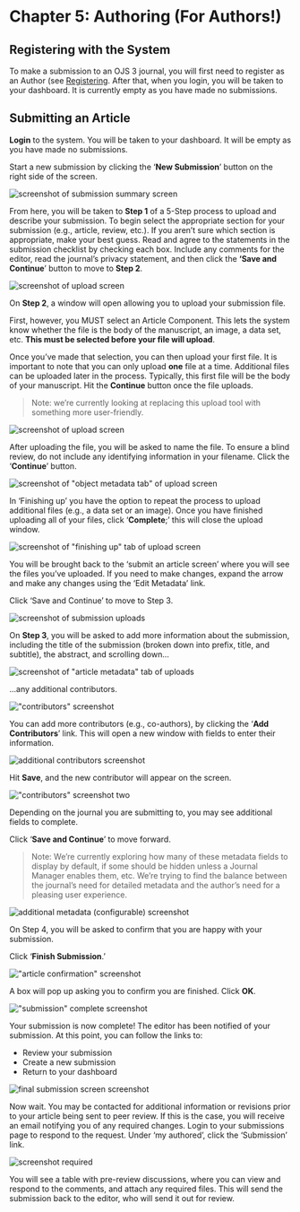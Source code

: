 # Chapter 5: Authoring (For Authors!)

## Registering with the System

To make a submission to an OJS 3 journal, you will first need to register as an Author (see [Registering](registration/md). After that, when you login, you will be taken to your dashboard. It is currently empty as you have made no submissions.

## Submitting an Article

**Login** to the system. You will be taken to your dashboard. It will be empty as you have made no submissions.

Start a new submission by clicking the ‘**New Submission**’ button on the right side of the screen.

![screenshot of submission summary screen](images/authoring_image01.png)

From here, you will be taken to **Step 1** of a 5-Step process to upload and describe your submission. To begin select the appropriate section for your submission (e.g., article, review, etc.). If you aren’t sure which section is appropriate, make your best guess. Read and agree to the statements in the submission checklist by checking each box. Include any comments for the editor, read the journal’s privacy statement, and then click the **‘Save and Continue**’ button to move to **Step 2**.


![screenshot of upload screen](images/authoring_image02.png)
 
On **Step 2**, a window will open allowing you to upload your submission file.

First, however, you MUST select an Article Component. This lets the system know whether the file is the body of the manuscript, an image, a data set, etc. **This must be selected before your file will upload**.

Once you’ve made that selection, you can then upload your first file. It is important to note that you can only upload **one** file at a time. Additional files can be uploaded later in the process. Typically, this first file will be the body of your manuscript. Hit the **Continue** button once the file uploads.

> Note: we’re currently looking at replacing this upload tool with something more user-friendly.

![screenshot of upload screen](images/authoring_image03.png)

After uploading the file, you will be asked to name the file. To ensure a blind review, do not include any identifying information in your filename. Click the ‘**Continue**’ button.

![screenshot of "object metadata tab" of upload screen](images/authoring_image04.png)

In ‘Finishing up’ you have the option to repeat the process to upload additional files (e.g., a data set or an image). 
Once you have finished uploading all of your files, click ‘**Complete**;’ this will close the upload window.

![screenshot of "finishing up" tab of upload screen](images/authoring_image05.png)

You will be brought back to the ‘submit an article screen’ where you will see the files you’ve uploaded. If you need to make changes, expand the arrow and make any changes using the ‘Edit Metadata’ link. 

Click ‘Save and Continue’ to move to Step 3.

![screenshot of submission uploads](images/authoring_image06.png)

On **Step 3**, you will be asked to add more information about the submission, including the title of the submission (broken down into prefix, title, and subtitle), the abstract, and scrolling down...

![screenshot of "article metadata" tab of uploads](images/authoring_image07.png)

...any additional contributors.

!["contributors" screenshot](images/authoring_image08.png)

You can add more contributors (e.g., co-authors), by clicking the ‘**Add Contributors**’ link. This will open a new window with fields to enter their information.

![additional contributors screenshot](images/authoring_image09.png)

Hit **Save**, and the new contributor will appear on the screen.

!["contributors" screenshot two](images/authoring_image10.png)

Depending on the journal you are submitting to, you may see additional fields to complete. 
 
Click ‘**Save and Continue**’ to move forward.

> Note: We’re currently exploring how many of these metadata fields to display by default, if some should be hidden unless a Journal Manager enables them, etc. We’re trying to find the balance between the journal’s need for detailed metadata and the author’s need for a pleasing user experience.

![additional metadata (configurable) screenshot](images/authoring_image11.png)

On Step 4, you will be asked to confirm that you are happy with your submission. 

Click ‘**Finish Submission**.’

!["article confirmation" screenshot](images/authoring_image12.png)

A box will pop up asking you to confirm you are finished. Click **OK**.

!["submission" complete screenshot](images/authoring_image13.png)

Your submission is now complete! The editor has been notified of your submission. At this point, you can follow the links to:

- Review your submission
- Create a new submission
- Return to your dashboard

![final submission screen screenshot](images/authoring_image14.png)

Now wait. You may be contacted for additional information or revisions prior to your article being sent to peer review. If this is the case, you will receive an email notifying you of any required changes. Login to your submissions page to respond to the request.  Under ‘my authored’, click the ‘Submission’ link. 

![screenshot required](images/screenshot.png)

You will see a table with pre-review discussions, where you can view and respond to the comments, and attach any required files. This will send the submission back to the editor, who will send it out for review. 




